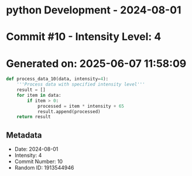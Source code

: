 ﻿# python Development - 2024-08-01
# Commit #10 - Intensity Level: 4
# Generated on: 2025-06-07 11:58:09
```python
def process_data_10(data, intensity=4):
    '''Process data with specified intensity level'''
    result = []
    for item in data:
        if item > 0:
            processed = item * intensity + 65
            result.append(processed)
    return result
```
## Metadata
- Date: 2024-08-01
- Intensity: 4
- Commit Number: 10
- Random ID: 1913544946
